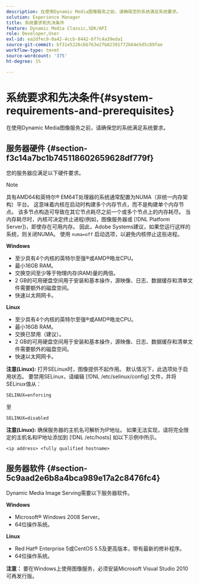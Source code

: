 ```yaml
---
description: 在使用Dynamic Media图像服务之前，请确保您的系统满足系统要求。
solution: Experience Manager
title: 系统要求和先决条件
feature: Dynamic Media Classic,SDK/API
role: Developer,User
exl-id: ea2dfec9-0a42-4ccb-8442-6f7c4a39eda1
source-git-commit: bf31e5226cbb763e2fb82391772b64e5d5c89fae
workflow-type: tm+mt
source-wordcount: '375'
ht-degree: 1%

---
```


# 系统要求和先决条件{#system-requirements-and-prerequisites}

在使用Dynamic Media图像服务之前，请确保您的系统满足系统要求。

## 服务器硬件 {#section-f3c14a7bc1b745118602659628df779f}

您的服务器应满足以下硬件要求。

>[!NOTE]
>
>具有AMD64和英特尔® EM64T处理器的系统通常配置为NUMA（非统一内存架构）平台。 这意味着内核在启动时构建多个内存节点，而不是构建单个内存节点。 该多节点构造可导致在其它节点耗尽之前一个或多个节点上的内存耗尽。 当内存耗尽时，内核可决定终止进程(例如，图像服务器或 [!DNL Platform Server])，即使存在可用内存。 因此，Adobe Systems建议，如果您运行这样的系统，则关闭NUMA。 使用 `numa=off` 启动选项，以避免内核停止这些进程。

**Windows**

* 至少具有4个内核的英特尔至强®或AMD®皓龙CPU。
* 最小16GB RAM。
* 交换空间至少等于物理内存(RAM)量的两倍。
* 2 GB的可用硬盘空间用于安装和基本操作，源映像、日志、数据缓存和清单文件需要额外的磁盘空间。
* 快速以太网网卡。

**Linux**

* 至少具有4个内核的英特尔至强®或AMD®皓龙CPU。
* 最小16GB RAM。
* 交换已禁用（建议）。
* 2 GB的可用硬盘空间用于安装和基本操作，源映像、日志、数据缓存和清单文件需要额外的磁盘空间。
* 快速以太网网卡。

**注意(Linux):** 打开SELinux时，图像提供不起作用。 默认情况下，此选项处于启用状态。 要禁用SELinux，请编辑 [!DNL /etc/selinux/config] 文件，并将SELinux值从：

`SELINUX=enforcing`

至

`SELINUX=disabled`

**注意(Linux):** 确保服务器的主机名可解析为IP地址。 如果无法实现，请将完全限定的主机名和IP地址添加到 [!DNL /etc/hosts] 如以下示例中所示。

`<ip address> <fully qualified hostname>`

## 服务器软件 {#section-5c9aad2e6b8a4bca989e17a2c8476fc4}

Dynamic Media Image Serving需要以下服务器软件。

**Windows**

* Microsoft® Windows 2008 Server。
* 64位操作系统。

**Linux**

* Red Hat® Enterprise 5或CentOS 5.5及更高版本，带有最新的修补程序。
* 64位操作系统。

**注意：** 要在Windows上使用图像服务，必须安装Microsoft Visual Studio 2010可再发行版。
